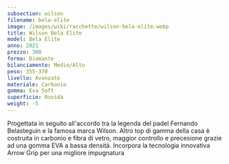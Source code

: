 ```yaml
---
subsection: wilson
filename: bela-elite
image: /images/wiki/racchette/wilson-bela-elite.webp
title: Wilson Bela Elite
model: Bela Elite
anno: 2021
prezzo: 300
forma: Diamante
bilanciamento: Medio/Alto
peso: 355-370
livello: Avanzato
materiale: Carbonio
gomma: Eva Soft
superficie: Ruvida
weight: -5
---
```

Progettata in seguito all'accordo tra la legenda del padel Fernando Belasteguin e la famosa marca Wilson. Altro top di gamma della casa è costruita in carbonio e fibra di vetro, maggior controllo e precesione grazie ad una gomma EVA a bassa densità. Incorpora la tecnologia innovativa Arrow Grip per una migliore impugnatura